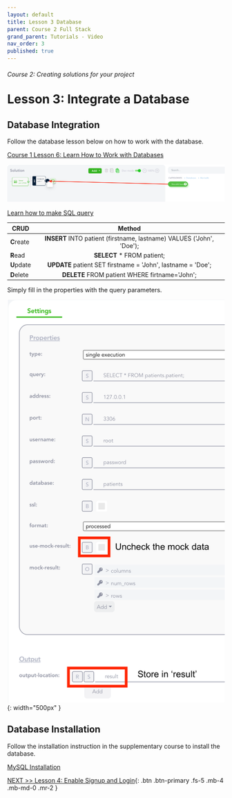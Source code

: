 ```yaml
---
layout: default
title: Lesson 3 Database
parent: Course 2 Full Stack
grand_parent: Tutorials - Video
nav_order: 3
published: true
---
```

<h6>Course 2: Creating solutions for your project</h6>
<h1 style="margin-top:0">Lesson 3: Integrate a Database</h1>

## Database Integration

Follow the database lesson below on how to work with the database.

[Course 1 Lesson 6: Learn How to Work with Databases](/docs/tutorial-video/course-1-basics/lesson-6-databases/)

![Apply database action](/assets/images/database-tutorial.png)

[Learn how to make SQL query](https://www.w3schools.com/sql/sql_syntax.asp)

| CRUD       | Method           |
| ------------- |:-------------:
| **C**reate  | **INSERT** INTO patient (firstname, lastname) VALUES ('John', 'Doe');  |
| **R**ead | **SELECT** * FROM patient;  |
| **U**pdate | **UPDATE** patient SET firstname = 'John', lastname = 'Doe'; |
| **D**elete  | **DELETE** FROM patient WHERE firtname='John';  |

Simply fill in the properties with the query parameters.

![Fill out database action](/assets/images/database-tutorial-1.png){: width="500px" }

## Database Installation

Follow the installation instruction in the supplementary course to install the database.

[MySQL Installation](/docs/tutorial-video/course-supplementary/mysql/)


[NEXT >> Lesson 4: Enable Signup and Login](/docs/tutorial-video/course-solution/lesson-user-admin/){: .btn .btn-primary .fs-5 .mb-4 .mb-md-0 .mr-2 }
